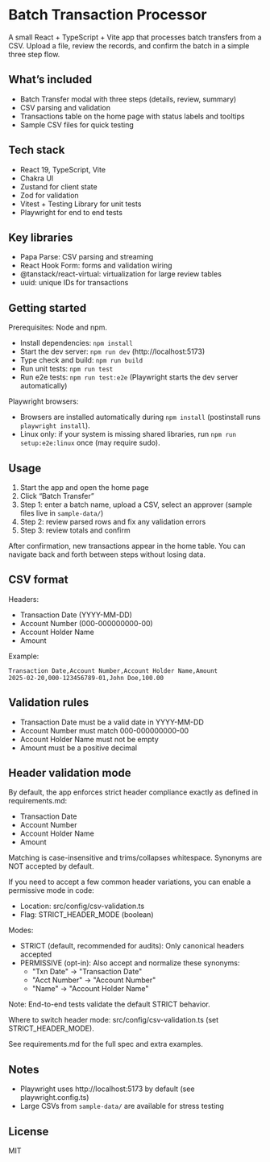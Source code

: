 # Batch Transaction Processor

A small React + TypeScript + Vite app that processes batch transfers from a CSV. Upload a file, review the records, and confirm the batch in a simple three step flow.

## What’s included

- Batch Transfer modal with three steps (details, review, summary)
- CSV parsing and validation
- Transactions table on the home page with status labels and tooltips
- Sample CSV files for quick testing

## Tech stack

- React 19, TypeScript, Vite
- Chakra UI
- Zustand for client state
- Zod for validation
- Vitest + Testing Library for unit tests
- Playwright for end to end tests

## Key libraries

- Papa Parse: CSV parsing and streaming
- React Hook Form: forms and validation wiring
- @tanstack/react-virtual: virtualization for large review tables
- uuid: unique IDs for transactions

## Getting started

Prerequisites: Node and npm.

- Install dependencies: `npm install`
- Start the dev server: `npm run dev` (http://localhost:5173)
- Type check and build: `npm run build`
- Run unit tests: `npm run test`
- Run e2e tests: `npm run test:e2e` (Playwright starts the dev server automatically)

Playwright browsers:

- Browsers are installed automatically during `npm install` (postinstall runs `playwright install`).
- Linux only: if your system is missing shared libraries, run `npm run setup:e2e:linux` once (may require sudo).

## Usage

1. Start the app and open the home page
2. Click “Batch Transfer”
3. Step 1: enter a batch name, upload a CSV, select an approver (sample files live in `sample-data/`)
4. Step 2: review parsed rows and fix any validation errors
5. Step 3: review totals and confirm

After confirmation, new transactions appear in the home table. You can navigate back and forth between steps without losing data.

## CSV format

Headers:

- Transaction Date (YYYY-MM-DD)
- Account Number (000-000000000-00)
- Account Holder Name
- Amount

Example:

```
Transaction Date,Account Number,Account Holder Name,Amount
2025-02-20,000-123456789-01,John Doe,100.00
```

## Validation rules

- Transaction Date must be a valid date in YYYY-MM-DD
- Account Number must match 000-000000000-00
- Account Holder Name must not be empty
- Amount must be a positive decimal

## Header validation mode

By default, the app enforces strict header compliance exactly as defined in requirements.md:

- Transaction Date
- Account Number
- Account Holder Name
- Amount

Matching is case-insensitive and trims/collapses whitespace. Synonyms are NOT accepted by default.

If you need to accept a few common header variations, you can enable a permissive mode in code:

- Location: src/config/csv-validation.ts
- Flag: STRICT_HEADER_MODE (boolean)

Modes:

- STRICT (default, recommended for audits): Only canonical headers accepted
- PERMISSIVE (opt-in): Also accept and normalize these synonyms:
  - "Txn Date" → "Transaction Date"
  - "Acct Number" → "Account Number"
  - "Name" → "Account Holder Name"

Note: End-to-end tests validate the default STRICT behavior.

Where to switch header mode: src/config/csv-validation.ts (set STRICT_HEADER_MODE).

See requirements.md for the full spec and extra examples.

## Notes

- Playwright uses http://localhost:5173 by default (see playwright.config.ts)
- Large CSVs from `sample-data/` are available for stress testing

## License

MIT
